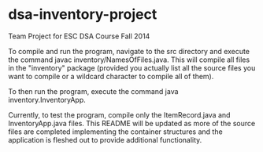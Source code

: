 dsa-inventory-project
=====================

Team Project for ESC DSA Course Fall 2014

To compile and run the program, navigate to the src directory and execute the 
command javac inventory/NamesOfFiles.java. This will compile all files in the
"inventory" package (provided you actually list all the source files you want
to compile or a wildcard character to compile all of them).

To then run the program, execute the command java inventory.InventoryApp.

Currently, to test the program, compile only the ItemRecord.java and
InventoryApp.java files. This README will be updated as more of the source
files are completed implementing the container structures and the application
is fleshed out to provide additional functionality. 
